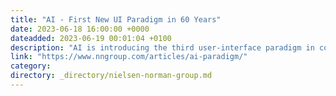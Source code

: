 ```yaml
---
title: "AI - First New UI Paradigm in 60 Years"
date: 2023-06-18 16:00:00 +0000
dateadded: 2023-06-19 00:01:04 +0100
description: "AI is introducing the third user-interface paradigm in computing history, shifting to a new interaction mechanism where users tell the computer what they want, not how to do it — thus reversing the locus of control."
link: "https://www.nngroup.com/articles/ai-paradigm/"
category:
directory: _directory/nielsen-norman-group.md
---
```

